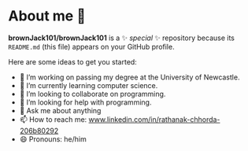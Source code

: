 # About me 👋


**brownJack101/brownJack101** is a ✨ _special_ ✨ repository because its `README.md` (this file) appears on your GitHub profile.

Here are some ideas to get you started:

- 🔭 I’m working on passing my degree at the University of Newcastle.
- 🌱 I’m currently learning computer science.
- 👯 I’m looking to collaborate on programming.
- 🤔 I’m looking for help with programming.
- 💬 Ask me about anything
- 📫 How to reach me: www.linkedin.com/in/rathanak-chhorda-206b80292
- 😄 Pronouns: he/him

